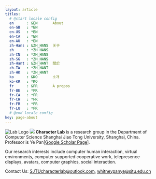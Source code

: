 ```yaml
---
layout: article
titles:
  # @start locale config
  en      : &EN       About
  en-GB   : *EN
  en-US   : *EN
  en-CA   : *EN
  en-AU   : *EN
  zh-Hans : &ZH_HANS  关于
  zh      : *ZH_HANS
  zh-CN   : *ZH_HANS
  zh-SG   : *ZH_HANS
  zh-Hant : &ZH_HANT  關於
  zh-TW   : *ZH_HANT
  zh-HK   : *ZH_HANT
  ko      : &KO       소개
  ko-KR   : *KO
  fr      : &FR       À propos
  fr-BE   : *FR
  fr-CA   : *FR
  fr-CH   : *FR
  fr-FR   : *FR
  fr-LU   : *FR
  # @end locale config
key: page-about
---
```


![Lab Logo](https://github.com/SJTU-characterlab/SJTU-characterlab.github.io/raw/main/assets/android-chrome-512x512.png)
<img src="https://github.com/SJTU-characterlab/SJTU-characterlab.github.io/blob/main/assets/android-chrome-512x512.png">
**Character Lab** is a research group in the Department of Computer Science Shanghai Jiao Tong University, Shanghai, China. Professor is Ye Pan[[Google Scholar Page]](https://scholar.google.com/citations?user=_dhf9mQAAAAJ&hl=zh-CN&oi=ao).

Our research interests include computer human interaction, virtual environments, computer supported cooperative work, telepresence displays, avatars, computer graphics, social interaction.

Contact Us: SJTUcharacterlab@outlook.com, whitneypanye@sjtu.edu.cn
